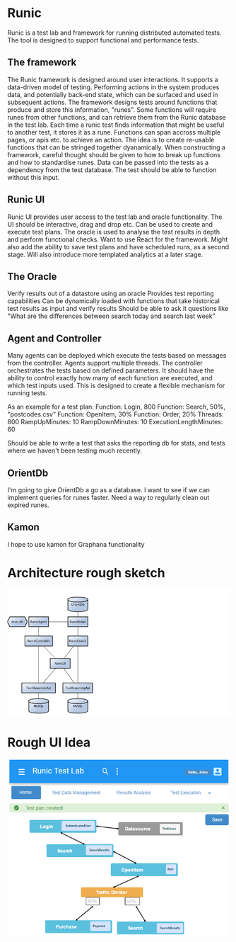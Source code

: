 # Runic
Runic is a test lab and framework for running distributed automated tests. The tool is designed to support functional and performance tests.

## The framework
The Runic framework is designed around user interactions. It supports a data-driven model of testing. 
Performing actions in the system produces data, and potentially back-end state, which can be surfaced and used in subsequent actions.
The framework designs tests around functions that produce and store this information, "runes". Some functions will require runes from other functions, and can retrieve them from the Runic database in the test lab.
Each time a runic test finds information that might be useful to another test, it stores it as a rune.
Functions can span accross multiple pages, or apis etc. to achieve an action. The idea is to create re-usable functions that can be stringed together dyanamically.
When constructing a framework, careful thought should be given to how to break up functions and how to standardise runes.
Data can be passed into the tests as a dependency from the test database. The test should be able to function without this input.

## Runic UI
Runic UI provides user access to the test lab and oracle functionality. The UI should be interactive, drag and drop etc. Can be used to create and execute test plans. The oracle is used to analyse the test results in depth and perform functional checks. 
Want to use React for the framework.
Might also add the ability to save test plans and have scheduled runs, as a second stage. Will also introduce more templated analytics at a later stage.

## The Oracle
Verify results out of a datastore using an oracle
Provides test reporting capabilities
Can be dynamically loaded with functions that take historical test results as input and verify results
Should be able to ask it questions like "What are the differences between search today and search last week"

## Agent and Controller
Many agents can be deployed which execute the tests based on messages from the controller. Agents support multiple threads.
The controller orchestrates the tests based on defined parameters. It should have the ability to control exactly how many of each function are executed, and which test inputs used. This is designed to create a flexible mechanism for running tests.

As an example for a test plan:
Function: Login, 800
Function: Search, 50%, "postcodes.csv"
Function: OpenItem, 30%
Function: Order, 20%
Threads: 800
RampUpMinutes: 10
RampDownMinutes: 10
ExecutionLengthMinutes: 60

Should be able to write a test that asks the reporting db for stats, and tests where we haven't been testing much recently.

## OrientDb
I'm going to give OrientDb a go as a database. I want to see if we can implement queries for runes faster.
Need a way to regularly clean out expired runes.

## Kamon
I hope to use kamon for Graphana functionality

# Architecture rough sketch
![Architecture draft](draft.png)

# Rough UI Idea
![Draft UI](draftui.png)